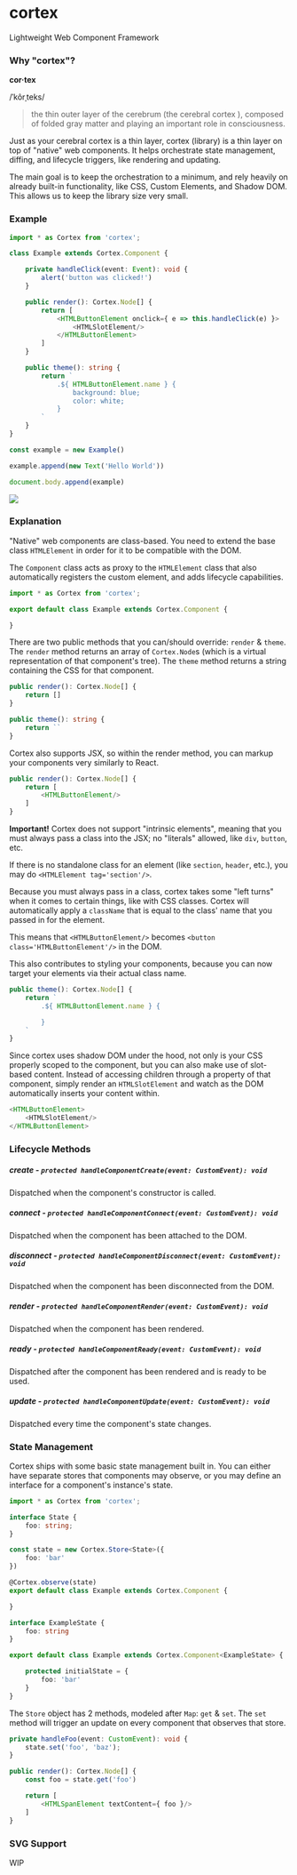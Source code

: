 # cortex
Lightweight Web Component Framework

### Why "cortex"?
**cor·tex**

/ˈkôrˌteks/

> the thin outer layer of the cerebrum (the cerebral cortex ), composed of folded gray matter and playing an important role in consciousness.

Just as your cerebral cortex is a thin layer, cortex (library) is a thin layer on top of "native" web components. It helps orchestrate state management, diffing, and lifecycle triggers, like rendering and updating.

The main goal is to keep the orchestration to a minimum, and rely heavily on already built-in functionality, like CSS, Custom Elements, and Shadow DOM. This allows us to keep the library size very small.

### Example
```typescript
import * as Cortex from 'cortex';

class Example extends Cortex.Component {

    private handleClick(event: Event): void {
        alert('button was clicked!')
    }

    public render(): Cortex.Node[] {
        return [
            <HTMLButtonElement onclick={ e => this.handleClick(e) }>
                <HTMLSlotElement/>
            </HTMLButtonElement>
        ]
    }

    public theme(): string {
        return `
            .${ HTMLButtonElement.name } {
                background: blue;
                color: white;
            }
        `
    }
}

const example = new Example()

example.append(new Text('Hello World'))

document.body.append(example)
```

![](https://i.imgur.com/6nMCuib.png)

### Explanation
"Native" web components are class-based. You need to extend the base class `HTMLElement` in order for it to be compatible with the DOM.

The `Component` class acts as proxy to the `HTMLElement` class that also automatically registers the custom element, and adds lifecycle capabilities.

```typescript
import * as Cortex from 'cortex';

export default class Example extends Cortex.Component {

}
```

There are two public methods that you can/should override: `render` & `theme`. The `render` method returns an array of `Cortex.Node`s (which is a virtual representation of that component's tree). The `theme` method returns a string containing the CSS for that component.

```typescript
public render(): Cortex.Node[] {
    return []
}

public theme(): string {
    return ``
}
```

Cortex also supports JSX, so within the render method, you can markup your components very similarly to React.

```typescript
public render(): Cortex.Node[] {
    return [
        <HTMLButtonElement/>
    ]
}
```

**Important!** Cortex does not support "intrinsic elements", meaning that you must always pass a class into the JSX; no "literals" allowed, like `div`, `button`, etc.

If there is no standalone class for an element (like `section`, `header`, etc.), you may do `<HTMLElement tag='section'/>`.

Because you must always pass in a class, cortex takes some "left turns" when it comes to certain things, like with CSS classes. Cortex will automatically apply a `className` that is equal to the class' name that you passed in for the element.

This means that `<HTMLButtonElement/>` becomes `<button class='HTMLButtonElement'/>` in the DOM.

This also contributes to styling your components, because you can now target your elements via their actual class name.

```typescript
public theme(): Cortex.Node[] {
    return `
        .${ HTMLButtonElement.name } {

        }
    `
}
```

Since cortex uses shadow DOM under the hood, not only is your CSS properly scoped to the component, but you can also make use of slot-based content. Instead of accessing children through a property of that component, simply render an `HTMLSlotElement` and watch as the DOM automatically inserts your content within.

```typescript
<HTMLButtonElement>
    <HTMLSlotElement/>
</HTMLButtonElement>
```

### Lifecycle Methods

##### create - `protected handleComponentCreate(event: CustomEvent): void`
Dispatched when the component's constructor is called.

##### connect - `protected handleComponentConnect(event: CustomEvent): void`
Dispatched when the component has been attached to the DOM.

##### disconnect - `protected handleComponentDisconnect(event: CustomEvent): void`
Dispatched when the component has been disconnected from the DOM.

##### render - `protected handleComponentRender(event: CustomEvent): void`
Dispatched when the component has been rendered.

##### ready - `protected handleComponentReady(event: CustomEvent): void`
Dispatched after the component has been rendered and is ready to be used.

##### update - `protected handleComponentUpdate(event: CustomEvent): void`
Dispatched every time the component's state changes.

### State Management
Cortex ships with some basic state management built in. You can either have separate stores that components may observe, or you may define an interface for a component's instance's state.

```typescript
import * as Cortex from 'cortex';

interface State {
    foo: string;
}

const state = new Cortex.Store<State>({
    foo: 'bar'
})

@Cortex.observe(state)
export default class Example extends Cortex.Component {

}
```

```typescript
interface ExampleState {
    foo: string
}

export default class Example extends Cortex.Component<ExampleState> {

    protected initialState = {
        foo: 'bar'
    }
}
```

The `Store` object has 2 methods, modeled after `Map`: `get` & `set`. The `set` method will trigger an update on every component that observes that store.

```typescript
private handleFoo(event: CustomEvent): void {
    state.set('foo', 'baz');
}

public render(): Cortex.Node[] {
    const foo = state.get('foo')

    return [
        <HTMLSpanElement textContent={ foo }/>
    ]
}
```

### SVG Support
WIP
